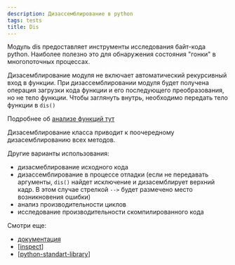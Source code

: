 ```yaml
---
description: Дизассемблирование в python
tags: tests
title: Dis
---
```

Модуль dis предоставляет инструменты исследования байт-кода python. Наиболее полезно это для обнаружения состояния "гонки" в многопоточных процессах.

Дизасемблирование модуля не включает автоматический рекурсивный вход в функции. При дизассемблировании модуля будет получена операция загрузки кода функции и его последующего преобразования, но не тело функции. Чтобы заглянуть внутрь, необходимо передать тело функции в `dis()`

Подробнее об [анализе функций тут](https://docs.python.org/3/library/dis.html?highlight=dis#analysis-functions)

Дизасемблирование класса приводит к поочередному дизасемблированию всех методов.

Другие варианты использования:

- дизасмеблирование исходного кода
- дизассемблирование в процессе отладки (если не передавать аргументы, `dis()` найдет исключение и дизасемблирует верхний кадр. В этом случае стрелкой `-->` будет размечено место возникновения ошибки)
- анализ производительности циклов
- исследование производительности скомпилированного кода

Смотри еще:

- [документация](https://docs.python.org/3/library/dis.html?highlight=dis#bytecode-analysis)
- [[inspect]]
- [[python-standart-library]]

[//begin]: # "Autogenerated link references for markdown compatibility"
[inspect]: inspect "Inspect"
[python-standart-library]: ..%2Flists%2Fpython-standart-library "Стандартная библиотека python и полезные ресурсы"
[//end]: # "Autogenerated link references"